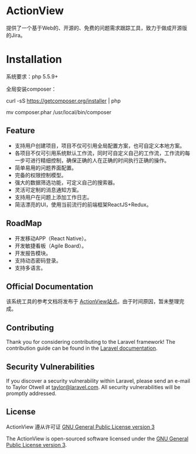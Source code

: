 # ActionView

提供了一个基于Web的、开源的、免费的问题需求跟踪工具，致力于做成开源版的Jira。

# Installation

系统要求：php 5.5.9+

全局安装composer： 

curl -sS https://getcomposer.org/installer | php

mv composer.phar /usr/local/bin/composer

## Feature

* 支持用户创建项目，项目不仅可引用全局配置方案，也可自定义本地方案。
* 各项目不仅可引用系统默认工作流，同时可自定义自己的工作流，工作流的每一步可进行精细控制，确保正确的人在正确的时间执行正确的操作。
* 简单易用的问题界面配置。
* 完备的权限控制模型。
* 强大的数据筛选功能，可定义自己的搜索器。
* 灵活可定制的消息通知方案。
* 支持用户在问题上添加工作日志。
* 简洁漂亮的UI，使用当前流行的前端框架ReactJS+Redux。

## RoadMap

* 开发移动APP（React Native）。
* 开发敏捷看板（Agile Board）。
* 开发报告模块。
* 支持动态密码登录。
* 支持多语言。


## Official Documentation

该系统工具的参考文档将发布于 [ActionView站点](http://actionview.cn/docs)。由于时间原因，暂未整理完成。

## Contributing

Thank you for considering contributing to the Laravel framework! The contribution guide can be found in the [Laravel documentation](http://laravel.com/docs/contributions).

## Security Vulnerabilities

If you discover a security vulnerability within Laravel, please send an e-mail to Taylor Otwell at taylor@laravel.com. All security vulnerabilities will be promptly addressed.

## License

ActionView 遵从许可证 [GNU General Public License version 3](http://www.gnu.org/licenses/gpl-3.0.html)

The ActionView is open-sourced software licensed under the [GNU General Public License version 3](http://www.gnu.org/licenses/gpl-3.0.html).
